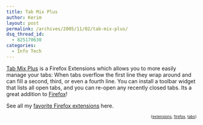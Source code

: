 ```yaml
---
title: Tab Mix Plus
author: Kerim
layout: post
permalink: /archives/2005/11/02/tab-mix-plus/
dsq_thread_id:
  - 825170630
categories:
  - Info Tech
---
```

<a href="https://addons.mozilla.org/extensions/moreinfo.php?id=1122" onclick="_gaq.push(['_trackEvent', 'outbound-article', 'https://addons.mozilla.org/extensions/moreinfo.php?id=1122', 'Tab Mix Plus']);" >Tab Mix Plus</a> is a Firefox Extensions which allows you to more easily manage your tabs: When tabs overflow the first line they wrap around and can fill a second, third, or even a fourth line. You can install a toolbar widget that lists all open tabs, and you can re-open any recently closed tabs. Its a great addition to <a href="http://www.mozilla.org/products/firefox/" onclick="_gaq.push(['_trackEvent', 'outbound-article', 'http://www.mozilla.org/products/firefox/', 'Firefox']);" >Firefox</a>!

See all my <a href="http://del.icio.us/kerim/firefox-essentials" onclick="_gaq.push(['_trackEvent', 'outbound-article', 'http://del.icio.us/kerim/firefox-essentials', 'favorite Firefox extensions']);" >favorite Firefox extensions</a> here.  
<!-- technorati tags start -->

<div style="text-align:right;">
  <span style="font-size:x-small;">{<a href="http://www.technorati.com/tag/extensions" onclick="_gaq.push(['_trackEvent', 'outbound-article', 'http://www.technorati.com/tag/extensions', 'extensions']);"  rel="tag">extensions</a>, <a href="http://www.technorati.com/tag/firefox" onclick="_gaq.push(['_trackEvent', 'outbound-article', 'http://www.technorati.com/tag/firefox', 'firefox']);"  rel="tag">firefox</a>, <a href="http://www.technorati.com/tag/tabs" onclick="_gaq.push(['_trackEvent', 'outbound-article', 'http://www.technorati.com/tag/tabs', 'tabs']);"  rel="tag">tabs</a>}</span>


<!-- technorati tags end -->

